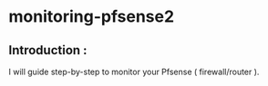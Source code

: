 # monitoring-pfsense2
Introduction :
--------------
I will guide step-by-step to monitor your Pfsense ( firewall/router ).
